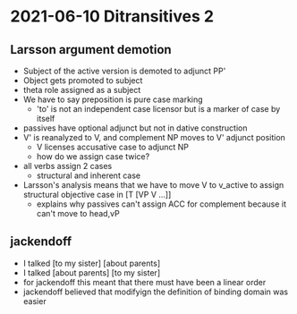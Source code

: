 # 2021-06-10 Ditransitives 2
## Larsson argument demotion
* Subject of the active version is demoted to adjunct PP'
* Object gets promoted to subject
* theta role assigned as a subject
* We have to say preposition is pure case marking
  * 'to' is not an independent case licensor but is a marker of case by itself
* passives have optional adjunct but not in dative construction
* V' is reanalyzed to V, and complement NP moves to V' adjunct position
  * V licenses accusative case to adjunct NP
  * how do we assign case twice?
* all verbs assign 2 cases
  * structural and inherent case
* Larsson's analysis means that we have to move V to v_active to assign structural objective case in [T [VP V ...]]
  * explains why passives can't assign ACC for complement because it can't move to head,vP
## jackendoff
* I talked [to my sister] [about parents]
* I talked [about parents] [to my sister]
* for jackendoff this meant that there must have been a linear order
* jackendoff believed that modifyign the definition of binding domain was easier